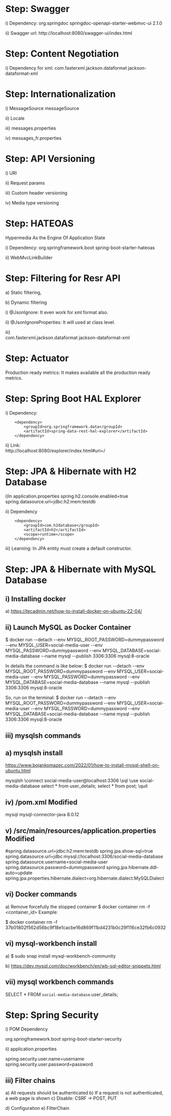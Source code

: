 
Step: Swagger
=============

i) Dependency: 
<dependency>
<groupId>org.springdoc</groupId>
<artifactId>springdoc-openapi-starter-webmvc-ui</artifactId>
<version>2.1.0</version>
</dependency>

ii) Swagger url: http://localhost:8080/swagger-ui/index.html

Step: Content Negotiation
==========================

i) Dependency for xml:
<dependency>
<groupId>com.fasterxml.jackson.dataformat</groupId>
<artifactId>jackson-dataformat-xml</artifactId>
</dependency>

Step: Internationalization
==========================

i) MessageSource messageSource

ii) Locale

iii) messages.properties

iv) messages_fr.properties


Step: API Versioning
==========================

i) URI

ii) Request params

iii) Custom header versioning

iv) Media type versioning


Step: HATEOAS
================

Hypermedia As the Engine Of Application State

i) Dependency:
<dependency>
<groupId>org.springframework.boot</groupId>
<artifactId>spring-boot-starter-hateoas</artifactId>
</dependency>


ii)  WebMvcLinkBuilder


Step: Filtering for Resr API
=============================

a) Static filtering,

b) Dynamic filtering


i) @JsonIgnore: It even work for xml format also. 

ii) @JsonIgnoreProperties: It will used at class level.

iii) 		
<dependency>
<groupId>com.fasterxml.jackson.dataformat</groupId>
<artifactId>jackson-dataformat-xml</artifactId>
</dependency>


Step: Actuator
================

Production ready metrics: It makes available all the production ready metrics.


Step: Spring Boot HAL Explorer
===============================

i) Dependency:

		<dependency>
			<groupId>org.springframework.data</groupId>
			<artifactId>spring-data-rest-hal-explorer</artifactId>
		</dependency>

ii) Link:  
http://localhost:8080/explorer/index.html#uri=/


Step: JPA & Hibernate with H2 Database
======================================

i)In application.properties
spring.h2.console.enabled=true
spring.datasource.url=jdbc:h2:mem:testdb

ii) Dependency

		<dependency>
			<groupId>com.h2database</groupId>
			<artifactId>h2</artifactId>
			<scope>runtime</scope>
		</dependency>

iii) Learning:
In JPA entity must create a default constructor.


Step: JPA & Hibernate with MySQL Database
======================================

i) Installing docker 
----------------------
a) https://tecadmin.net/how-to-install-docker-on-ubuntu-22-04/

ii) Launch MySQL as Docker Container
------------------------------------

$ docker run --detach --env MYSQL_ROOT_PASSWORD=dummypassword --env MYSQL_USER=social-media-user --env MYSQL_PASSWORD=dummypassword --env MYSQL_DATABASE=social-media-database --name mysql --publish 3306:3306 mysql:8-oracle

In details the command is like below:
$ docker run --detach 
--env MYSQL_ROOT_PASSWORD=dummypassword 
--env MYSQL_USER=social-media-user 
--env MYSQL_PASSWORD=dummypassword 
--env MYSQL_DATABASE=social-media-database 
--name mysql 
--publish 3306:3306 
mysql:8-oracle


So, run on the terminal:
$ docker run --detach --env MYSQL_ROOT_PASSWORD=dummypassword --env MYSQL_USER=social-media-user --env MYSQL_PASSWORD=dummypassword --env MYSQL_DATABASE=social-media-database --name mysql --publish 3306:3306 mysql:8-oracle

iii) mysqlsh commands
----------------------

a) mysqlsh install
----------------------
https://www.bojankomazec.com/2022/01/how-to-install-mysql-shell-on-ubuntu.html

mysqlsh 
\connect social-media-user@localhost:3306
\sql
\use social-media-database
select * from user_details;
select * from post;
\quit

iv) /pom.xml Modified
-----------------------

<dependency>
    <groupId>mysql</groupId>
    <artifactId>mysql-connector-java</artifactId>
    <version>8.0.12</version>
</dependency>


v) /src/main/resources/application.properties Modified
------------------------------------------------------

#spring.datasource.url=jdbc:h2:mem:testdb
spring.jpa.show-sql=true
spring.datasource.url=jdbc:mysql://localhost:3306/social-media-database
spring.datasource.username=social-media-user
spring.datasource.password=dummypassword
spring.jpa.hibernate.ddl-auto=update
spring.jpa.properties.hibernate.dialect=org.hibernate.dialect.MySQLDialect


vi) Docker commands
---------------------

a) Remove forcefully the stopped container
$ docker container rm -f <container_id>
Example:

$ docker container rm -f  37b01802f562d56bc9f18e1cacbe16d869f11bd4231b0c29f116ce32fb6c0932


vi) mysql-workbench install
-----------------------------
a) $ sudo snap install mysql-workbench-community

b) https://dev.mysql.com/doc/workbench/en/wb-sql-editor-snippets.html



vii) mysql workbench commands
-----------------------------

SELECT * FROM `social-media-database`.user_details;


Step: Spring Security
======================

i) POM Dependency

<dependency>
    <groupId>org.springframework.boot</groupId>
    <artifactId>spring-boot-starter-security</artifactId>
</dependency>

ii) application.properties

spring.security.user.name=username
spring.security.user.password=password

iii) Filter chains
--------------------
a) All requests should be authenticated
b) If a request is not authenticated, a web page is shown
c) Disable: CSRF -> POST, PUT

d) Configuration
e) FilterChain


